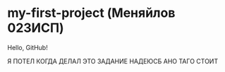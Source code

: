 # my-first-project (Меняйлов 023ИСП)
Hello, GitHub!


Я ПОТЕЛ КОГДА ДЕЛАЛ ЭТО ЗАДАНИЕ НАДЕЮСБ АНО ТАГО СТОИТ 
